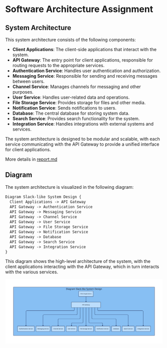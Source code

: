 # Software Architecture Assignment

## System Architecture

This system architecture consists of the following components:

* **Client Applications**: The client-side applications that interact with the system.
* **API Gateway**: The entry point for client applications, responsible for routing requests to the appropriate services.
* **Authentication Service**: Handles user authentication and authorization.
* **Messaging Service**: Responsible for sending and receiving messages between users.
* **Channel Service**: Manages channels for messaging and other purposes.
* **User  Service**: Handles user-related data and operations.
* **File Storage Service**: Provides storage for files and other media.
* **Notification Service**: Sends notifications to users.
* **Database**: The central database for storing system data.
* **Search Service**: Provides search functionality for the system.
* **Integration Service**: Handles integrations with external systems and services.
  
The system architecture is designed to be modular and scalable, with each service communicating with the API Gateway to provide a unified interface for client applications.

More details in [report.md](report.md)

## Diagram

The system architecture is visualized in the following diagram:
```
Diagram Slack-like System Design {
  Client Applications -> API Gateway
  API Gateway -> Authentication Service
  API Gateway -> Messaging Service
  API Gateway -> Channel Service
  API Gateway -> User Service
  API Gateway -> File Storage Service
  API Gateway -> Notification Service
  API Gateway -> Database
  API Gateway -> Search Service
  API Gateway -> Integration Service
}
```
This diagram shows the high-level architecture of the system, with the client applications interacting with the API Gateway, which in turn interacts with the various services.

![Diagram](d2-diagram.svg) 
